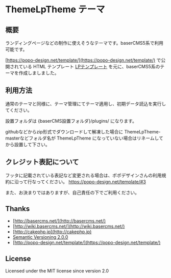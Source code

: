 # ThemeLpTheme テーマ

## 概要

ランディングページなどの制作に使えそうなテーマです。baserCMS5系で利用可能です。

[https://popo-design.net/template/](https://popo-design.net/template/) で公開されている HTML テンプレート
[LPテンプレート](https://popo-design.net/template/#1) を元に、baserCMS5系のテーマを作成しましました。

## 利用方法

通常のテーマと同様に、テーマ管理にてテーマ適用し、初期データ読込を実行してください。

設置フォルダは
{baserCMS設置フォルダ}/plugins/
になります。

githubなどからzip形式でダウンロードして解凍した場合に ThemeLpTheme-masterなどフォルダ名が ThemeLpTheme になっていない場合はリネームしてから設置して下さい。

## クレジット表記について

フッタに記載されている表記など変更される場合は、ポポデザインさんの利用規約に沿って行なってください。
https://popo-design.net/template/#3

また、お決まりではありますが、自己責任の下でご利用ください。


## Thanks

-   [http://basercms.net/](http://basercms.net/)
-   [http://wiki.basercms.net/](http://wiki.basercms.net/)
-   [http://cakephp.jp](http://cakephp.jp)
-   [Semantic Versioning 2.0.0](http://semver.org/lang/ja/)
-   [http://popo-design.net/template/](https://popo-design.net/template/)

License
-------

Licensed under the MIT license since version 2.0
